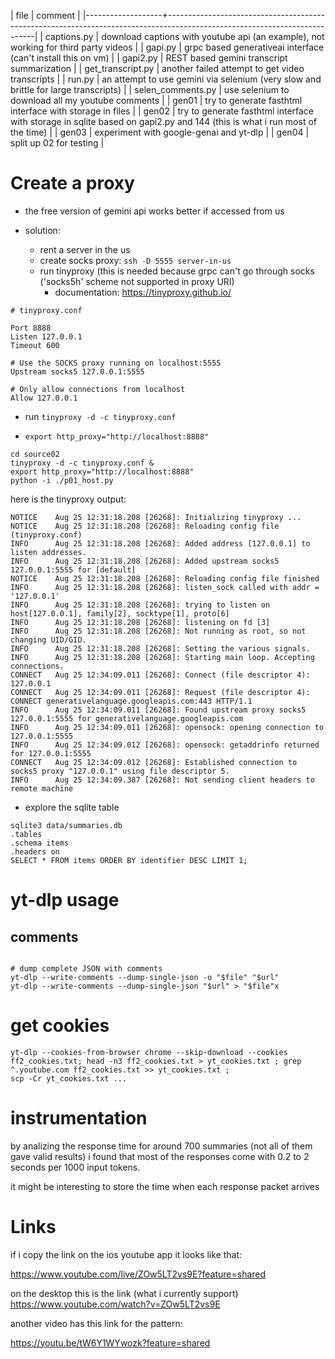 | file              | comment                                                                                                                   |
|-------------------+---------------------------------------------------------------------------------------------------------------------------|
| captions.py       | download captions with youtube api (an example), not working for third party videos                                       |
| gapi.py           | grpc based generativeai interface (can't install this on vm)                                                              |
| gapi2.py          | REST based gemini transcript summarization                                                                                |
| get_transcript.py | another failed attempt to get video transcripts                                                                           |
| run.py            | an attempt to use gemini via selenium (very slow and brittle for large transcripts)                                       |
| selen_comments.py | use selenium to download all my youtube comments                                                                          |
| gen01             | try to generate fasthtml interface with storage in files                                                                  |
| gen02             | try to generate fasthtml interface with storage in sqlite based on gapi2.py and 144 (this is what i run most of the time) |
| gen03             | experiment with google-genai  and yt-dlp                                                                                  |
| gen04             | split up 02 for testing                                                                                                   |


# Create a proxy 

- the free version of gemini api works better if accessed from us

- solution:
  - rent a server in the us
  - create socks proxy: `ssh -D 5555 server-in-us`
  - run tinyproxy (this is needed because grpc can't go through socks
    ('socks5h' scheme not supported in proxy URI)
	- documentation: https://tinyproxy.github.io/


```
# tinyproxy.conf

Port 8888
Listen 127.0.0.1
Timeout 600

# Use the SOCKS proxy running on localhost:5555
Upstream socks5 127.0.0.1:5555

# Only allow connections from localhost
Allow 127.0.0.1
```

   - run `tinyproxy -d -c tinyproxy.conf`

 - `export http_proxy="http://localhost:8888"`

```
cd source02
tinyproxy -d -c tinyproxy.conf &
export http_proxy="http://localhost:8888"
python -i ./p01_host.py 
```

here is the tinyproxy output:

```
NOTICE    Aug 25 12:31:18.208 [26268]: Initializing tinyproxy ...
NOTICE    Aug 25 12:31:18.208 [26268]: Reloading config file (tinyproxy.conf)
INFO      Aug 25 12:31:18.208 [26268]: Added address [127.0.0.1] to listen addresses.
INFO      Aug 25 12:31:18.208 [26268]: Added upstream socks5 127.0.0.1:5555 for [default]
NOTICE    Aug 25 12:31:18.208 [26268]: Reloading config file finished
INFO      Aug 25 12:31:18.208 [26268]: listen_sock called with addr = '127.0.0.1'
INFO      Aug 25 12:31:18.208 [26268]: trying to listen on host[127.0.0.1], family[2], socktype[1], proto[6]
INFO      Aug 25 12:31:18.208 [26268]: listening on fd [3]
INFO      Aug 25 12:31:18.208 [26268]: Not running as root, so not changing UID/GID.
INFO      Aug 25 12:31:18.208 [26268]: Setting the various signals.
INFO      Aug 25 12:31:18.208 [26268]: Starting main loop. Accepting connections.
CONNECT   Aug 25 12:34:09.011 [26268]: Connect (file descriptor 4): 127.0.0.1
CONNECT   Aug 25 12:34:09.011 [26268]: Request (file descriptor 4): CONNECT generativelanguage.googleapis.com:443 HTTP/1.1
INFO      Aug 25 12:34:09.011 [26268]: Found upstream proxy socks5 127.0.0.1:5555 for generativelanguage.googleapis.com
INFO      Aug 25 12:34:09.011 [26268]: opensock: opening connection to 127.0.0.1:5555
INFO      Aug 25 12:34:09.012 [26268]: opensock: getaddrinfo returned for 127.0.0.1:5555
CONNECT   Aug 25 12:34:09.012 [26268]: Established connection to socks5 proxy "127.0.0.1" using file descriptor 5.
INFO      Aug 25 12:34:09.387 [26268]: Not sending client headers to remote machine

```


- explore the sqlite table
```
sqlite3 data/summaries.db
.tables
.schema items
.headers on
SELECT * FROM items ORDER BY identifier DESC LIMIT 1;

```


# yt-dlp usage

## comments
```

# dump complete JSON with comments
yt-dlp --write-comments --dump-single-json -o "$file" "$url"
yt-dlp --write-comments --dump-single-json "$url" > "$file"x
```



# get cookies

```
yt-dlp --cookies-from-browser chrome --skip-download --cookies ff2_cookies.txt; head -n3 ff2_cookies.txt > yt_cookies.txt ; grep ^.youtube.com ff2_cookies.txt >> yt_cookies.txt ; 
scp -Cr yt_cookies.txt ...
```

# instrumentation

by analizing the response time for around 700 summaries (not all of them gave valid results) i found that most of the responses come with 0.2 to 2 seconds per 1000 input tokens.

it might be interesting to store the time when each response packet arrives


# Links

if i copy the link on the ios youtube app it looks like that:

https://www.youtube.com/live/ZOw5LT2vs9E?feature=shared

on the desktop this is the link (what i currently support)
https://www.youtube.com/watch?v=ZOw5LT2vs9E

another video has this link for the pattern:

https://youtu.be/tW6Y1WYwozk?feature=shared


